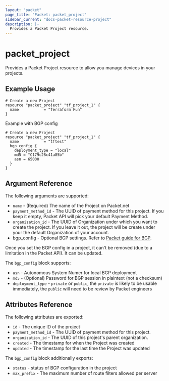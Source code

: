 ```yaml
---
layout: "packet"
page_title: "Packet: packet_project"
sidebar_current: "docs-packet-resource-project"
description: |-
  Provides a Packet Project resource.
---
```


# packet\_project

Provides a Packet Project resource to allow you manage devices
in your projects.

## Example Usage

```hcl
# Create a new Project
resource "packet_project" "tf_project_1" {
  name           = "Terraform Fun"
}
```

Example with BGP config

```hcl
# Create a new Project
resource "packet_project" "tf_project_1" {
  name           = "tftest"
  bgp_config {
    deployment_type = "local"
    md5 = "C179c28c41a85b"
    asn = 65000
  }
}
```

## Argument Reference

The following arguments are supported:

* `name` - (Required) The name of the Project on Packet.net
* `payment_method_id` - The UUID of payment method for this project. If you keep it empty, Packet API will pick your default Payment Method.
* `organization_id` - The UUID of Organization under which you want to create the project. If you leave it out, the project will be create under your the default Organization of your account.
* bgp_config - Optional BGP settings. Refer to [Packet guide for BGP](https://support.packet.com/kb/articles/bgp).

Once you set the BGP config in a project, it can't be removed (due to a limitation in the Packet API). It can be updated.

The `bgp_config` block supports:
* `asn` - Autonomous System Numer for local BGP deployment
* `md5` - (Optional) Password for BGP session in plaintext (not a checksum)
* `deployment_type` - `private` or `public`, the `private` is likely to be usable immediately, the `public` will need to be review by Packet engineers

## Attributes Reference

The following attributes are exported:

* `id` - The unique ID of the project
* `payment_method_id` - The UUID of payment method for this project.
* `organization_id` - The UUID of this project's parent organization.
* `created` - The timestamp for when the Project was created
* `updated` - The timestamp for the last time the Project was updated

The `bgp_config` block additionally exports: 
* `status` - status of BGP configuration in the project
* `max_prefix` - The maximum number of route filters allowed per server
